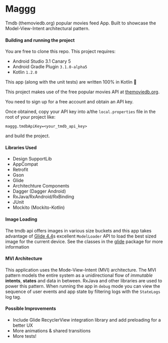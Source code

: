 # Maggg
Tmdb (themoviedb.org) popular movies feed App. Built to showcase the Model-View-Intent
architectural pattern.

#### Building and running the project
You are free to clone this repo. This project requires:
 * Android Studio 3.1 Canary 5
 * Android Gradle Plugin `3.1.0-alpha5`
 * Kotlin `1.2.0`
 
This app (along with the unit tests) are written 100% in Kotlin 🎉

This project makes use of the free popular movies API at [themoviedb.org](http://developers.themoviedb.org).

You need to sign up for a free account and obtain an API key.
 
Once obtained, copy your API key into a/the `local.properties` file in the root of your project like:
```
maggg.tmdbApiKey=<your_tmdb_api_key>
```
and build the project.

#### Libraries Used
 * Design SupportLib
 * AppCompat
 * Retrofit
 * Gson
 * Glide
 * Architechture Components
 * Dagger (Dagger Android)
 * RxJava/RxAndroid/RxBinding
 * JUnit
 * Mockito (Mockito-Kotlin)
 
 #### Image Loading
 The tmdb api offers images in various size buckets and this app takes advantage of [Glide 4.4](http://bumptech.github.io/glide/)s 
 excellent `ModelLoader` API to load the best sized image for the current device. See the classes in the 
 [glide](https://github.com/efemoney/maggg/tree/master/app/src/main/kotlin/com/efemoney/maggg/glide) package for more information
 
 #### MVI Architecture
 This application uses the Mode-View-Intent (MVI) architecture. The MVI pattern models the entire system
 as a unidirectional flow of *immutable* **intents**, **states** and data in between. RxJava and other
 libraries are used to power this pattern.
 When running the app in `debug` mode you can view the sequence of user events and app state by filtering logs
 with the `StateLogs` log tag.
 
 #### Possible Improvements
 * Include Glide RecyclerView integration library and add preloading for a better UX
 * More animations & shared transitions
 * More tests!

